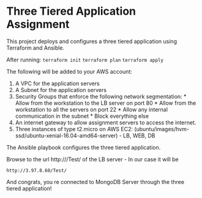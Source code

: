 # Three Tiered Application Assignment

This project deploys and configures a three tiered application using Terraform and Ansible.

After running:
    ```
    terraform init
    ```
    ```
    terraform plan
    ```
    ```
    terraform apply
    ```
    
The following will be added to your AWS account:

1. A VPC for the application servers
2. A Subnet for the application servers
3. Security Groups that enforce the following network segmentation:
        *  Allow from the workstation to the LB server on port 80
        *  Allow from the workstation to all the servers on port 22
        *  Allow any internal communication in the subnet
        *  Block everything else
4.  An internet gateway to allow assignment servers to access the internet.
5.  Three instances of type t2.micro on AWS EC2:  (ubuntu/images/hvm-ssd/ubuntu-xenial-16.04-amd64-server) - LB, WEB, DB

The Ansible playbook configures the three tiered application.

Browse to the url http://<LB-PUBLIC-IP>/Test/ of the LB server - In our case it will be 

    http://3.97.8.60/Test/

 And congrats, you re connected to MongoDB Server through the three tiered application!

